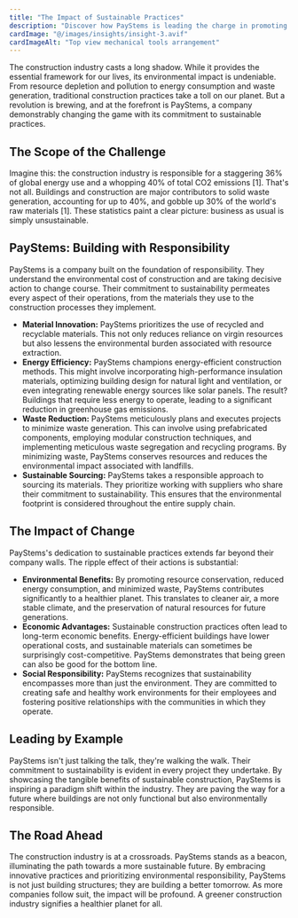 ```yaml
---
title: "The Impact of Sustainable Practices"
description: "Discover how PayStems is leading the charge in promoting sustainability within the construction industry"
cardImage: "@/images/insights/insight-3.avif"
cardImageAlt: "Top view mechanical tools arrangement"
---
```


The construction industry casts a long shadow.  While it provides the essential framework for our lives, its environmental impact is undeniable. From resource depletion and pollution to energy consumption and waste generation, traditional construction practices take a toll on our planet. But a revolution is brewing, and at the forefront is PayStems, a company demonstrably changing the game with its commitment to sustainable practices.

## The Scope of the Challenge

Imagine this: the construction industry is responsible for a staggering 36% of global energy use and a whopping 40% of total CO2 emissions [1].  That's not all.  Buildings and construction are major contributors to solid waste generation, accounting for up to 40%, and gobble up 30% of the world's raw materials [1]. These statistics paint a clear picture: business as usual is simply unsustainable.

## PayStems: Building with Responsibility

PayStems is a company built on the foundation of responsibility. They understand the environmental cost of construction and are taking decisive action to change course. Their commitment to sustainability permeates every aspect of their operations, from the materials they use to the construction processes they implement.

* **Material Innovation:** PayStems prioritizes the use of recycled and recyclable materials. This not only reduces reliance on virgin resources but also lessens the environmental burden associated with resource extraction. 
* **Energy Efficiency:**  PayStems champions energy-efficient construction methods.  This might involve incorporating high-performance insulation materials, optimizing building design for natural light and ventilation, or even integrating renewable energy sources like solar panels.  The result?  Buildings that require less energy to operate, leading to a significant reduction in greenhouse gas emissions.
* **Waste Reduction:**  PayStems meticulously plans and executes projects to minimize waste generation.  This can involve using prefabricated components, employing modular construction techniques, and implementing meticulous waste segregation and recycling programs.  By minimizing waste, PayStems conserves resources and reduces the environmental impact associated with landfills.
* **Sustainable Sourcing:**  PayStems takes a responsible approach to sourcing its materials.  They prioritize working with suppliers who share their commitment to sustainability.  This ensures that the environmental footprint is considered throughout the entire supply chain.

## The Impact of Change

PayStems's dedication to sustainable practices extends far beyond their company walls.  The ripple effect of their actions is substantial:

* **Environmental Benefits:**  By promoting resource conservation, reduced energy consumption, and minimized waste, PayStems contributes significantly to a healthier planet.  This translates to cleaner air, a more stable climate, and the preservation of natural resources for future generations. 
* **Economic Advantages:**  Sustainable construction practices often lead to long-term economic benefits.  Energy-efficient buildings have lower operational costs, and sustainable materials can sometimes be surprisingly cost-competitive.  PayStems demonstrates that being green can also be good for the bottom line.
* **Social Responsibility:**  PayStems recognizes that sustainability encompasses more than just the environment.  They are committed to creating safe and healthy work environments for their employees and fostering positive relationships with the communities in which they operate.

## Leading by Example

PayStems isn't just talking the talk, they're walking the walk. Their commitment to sustainability is evident in every project they undertake.  By showcasing the tangible benefits of sustainable construction, PayStems is inspiring a paradigm shift within the industry.  They are paving the way for a future where buildings are not only functional but also environmentally responsible.

## The Road Ahead

The construction industry is at a crossroads.  PayStems stands as a beacon, illuminating the path towards a more sustainable future.  By embracing innovative practices and prioritizing environmental responsibility, PayStems is not just building structures; they are building a better tomorrow.  As more companies follow suit, the impact will be profound. A greener construction industry signifies a healthier planet for all. 